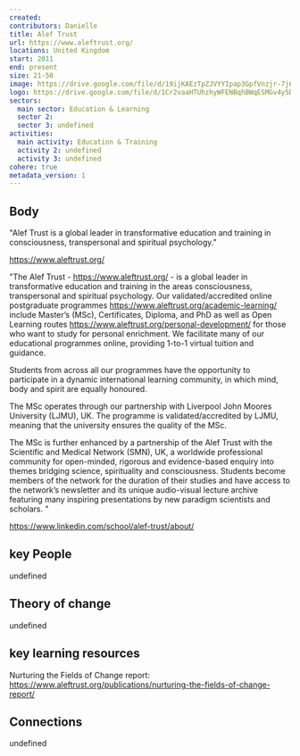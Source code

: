 ```yaml
---
created:
contributors: Danielle
title: Alef Trust
url: https://www.aleftrust.org/
locations: United Kingdom
start: 2011
end: present
size: 21-50
image: https://drive.google.com/file/d/19ijKAEzTpZJVYYIpap3GpfVnzjr-7j6_/view?usp=drive_link
logo: https://drive.google.com/file/d/1Cr2vaaHTUhzhyWFENBqhBWqESMGv4y5D/view?usp=drive_link
sectors:
  main sector: Education & Learning
  sector 2: 
  sector 3: undefined
activities: 
  main activity: Education & Training
  activity 2: undefined
  activity 3: undefined
cohere: true
metadata_version: 1
---
```



## Body

"Alef Trust is a global leader in transformative education and training in consciousness, transpersonal and spiritual psychology.​"

https://www.aleftrust.org/

"The Alef Trust - https://www.aleftrust.org/ - is a global leader in transformative education and training in the areas consciousness, transpersonal and spiritual psychology.  Our validated/accredited online postgraduate programmes https://www.aleftrust.org/academic-learning/ include Master’s (MSc), Certificates, Diploma,  and PhD as well as Open Learning routes https://www.aleftrust.org/personal-development/ for those who want to study for personal enrichment. We facilitate many of our educational programmes online, providing 1-to-1 virtual tuition and guidance. 

Students from across all our programmes have the opportunity to participate in a dynamic international learning community, in which mind, body and spirit are equally honoured.

The MSc operates through our partnership with Liverpool John Moores University (LJMU), UK. The programme is validated/accredited by LJMU, meaning that the university ensures the quality of the MSc.

 The MSc is further enhanced by a partnership of the Alef Trust with the Scientific and Medical Network (SMN), UK, a worldwide professional community for open-minded, rigorous and evidence-based enquiry into themes bridging science, spirituality and consciousness. Students become members of the network for the duration of their studies and have access to the network’s newsletter and its unique audio-visual lecture archive featuring many inspiring presentations by new paradigm scientists and scholars. "

https://www.linkedin.com/school/alef-trust/about/

## key People

undefined

## Theory of change

undefined

## key learning resources

Nurturing the Fields of Change report: https://www.aleftrust.org/publications/nurturing-the-fields-of-change-report/ 

## Connections

undefined



